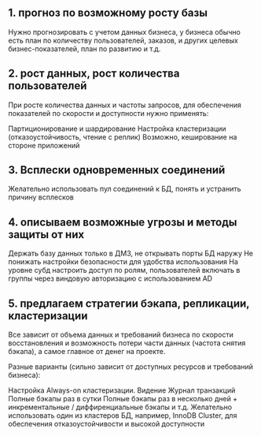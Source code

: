 ## 1. прогноз по возможному росту базы
Нужно прогнозировать с учетом данных бизнеса, у бизнеса обычно есть план по количеству пользователей, заказов, и других целевых бизнес-показателей, план по развитию и т.д.

## 2. рост данных, рост количества пользователей
При росте количества данных и частоты запросов, для обеспечения показателей по скорости и доступности нужно применять:

Партиционирование и шардирование
Настройка кластеризации (отказоустойчивость, чтение с реплик)
Возможно, кеширование на стороне приложений

## 3. Всплески одновременных соединений
Желательно использовать пул соединений к БД, понять и устранить причину всплесков

## 4. описываем возможные угрозы и методы защиты от них
Держать базу данных только в ДМЗ, не открывать порты БД наружу
Не понижать настройки безопасности для удобства использования
На уровне субд настроить доступ по ролям, пользователей включать в группы через виндовую авторизацию с использованием AD

## 5. предлагаем стратегии бэкапа, репликации, кластеризации
Все зависит от объема данных и требований бизнеса  по скорости восстановления и возможность потери части данных (частота снятия бэкапа), а самое главное от денег на проекте.

Разные варианты (сильно зависит от доступных ресурсов и требований бизнеса):

Настройка Always-on кластеризации.
Видение Журнал транзакций
Полные бэкапы раз в сутки
Полные бэкапы раз в несколько дней + инкрементальные / диффиренциальные бэкапы
и т.д.
Желательно использовать один из кластеров БД, например, InnoDB Cluster, для обеспечения отказоустойчивости и высокой доступности
